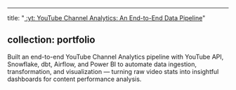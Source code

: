 

---
title: "[ :yt: YouTube Channel Analytics: An End-to-End Data Pipeline](https://github.com/hdlinhnguyen/Youtube-Video-Analytics)"

collection: portfolio
---

Built an end-to-end YouTube Channel Analytics pipeline with YouTube API, Snowflake, dbt, Airflow, and Power BI to automate data ingestion, transformation, 
and visualization — turning raw video stats into insightful dashboards for content performance analysis.
